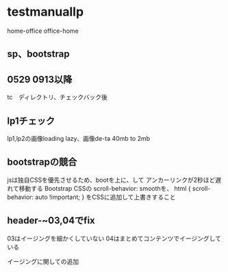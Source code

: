 # testmanuallp

home-office
office-home

## sp、bootstrap

## 0529 0913以降
tc　ディレクトリ、チェックバック後

## lp1チェック
lp1,lp2の画像loading lazy、画像de-ta
40mb to 2mb

## bootstrapの競合
jsは独自CSSを優先させるため、bootを上に、して
アンカーリンクが2秒ほど遅れて移動する	Bootstrap CSSの scroll-behavior: smoothを、	html { scroll-behavior: auto !important; } をCSSに追加して上書きすること


## header-~03,04でfix
03はイージングを細かくしていない
04はまとめてコンテンツでイージングしている


イージングに関しての追加